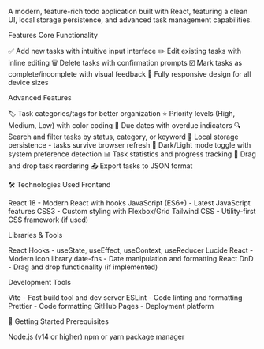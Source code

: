 A modern, feature-rich todo application built with React, featuring a clean UI, local storage persistence, and advanced task management capabilities.

 Features
Core Functionality

✅ Add new tasks with intuitive input interface
✏️ Edit existing tasks with inline editing
🗑️ Delete tasks with confirmation prompts
☑️ Mark tasks as complete/incomplete with visual feedback
📱 Fully responsive design for all device sizes

Advanced Features

🏷️ Task categories/tags for better organization
⭐ Priority levels (High, Medium, Low) with color coding
📅 Due dates with overdue indicators
🔍 Search and filter tasks by status, category, or keyword
💾 Local storage persistence - tasks survive browser refresh
🌙 Dark/Light mode toggle with system preference detection
📊 Task statistics and progress tracking
🎨 Drag and drop task reordering
📤 Export tasks to JSON format

🛠️ Technologies Used
Frontend

React 18 - Modern React with hooks
JavaScript (ES6+) - Latest JavaScript features
CSS3 - Custom styling with Flexbox/Grid
Tailwind CSS - Utility-first CSS framework (if used)

Libraries & Tools

React Hooks - useState, useEffect, useContext, useReducer
Lucide React - Modern icon library
date-fns - Date manipulation and formatting
React DnD - Drag and drop functionality (if implemented)

Development Tools

Vite - Fast build tool and dev server
ESLint - Code linting and formatting
Prettier - Code formatting
GitHub Pages - Deployment platform

🏁 Getting Started
Prerequisites

Node.js (v14 or higher)
npm or yarn package manager
